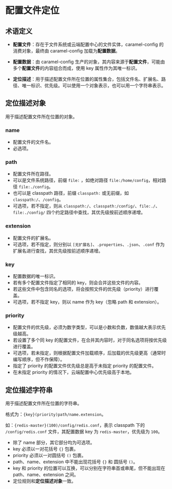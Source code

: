 # 配置文件定位

## 术语定义

* **配置文件**：存在于文件系统或云端配置中心的文件实体，caramel-config 的消费对象，最终由 caramel-config 加载为**配置数据**。

* **配置数据**：由 caramel-config 生产的对象，其内容来源于**配置文件**，可能由多个**配置文件**的内容组合而成，使用 key 属性作为其唯一标识。

* **定位描述**：用于描述配置文件所在位置的属性集合，包括文件名、扩展名、路径、唯一标识、优先级。可以使用一个对象表示，也可以用一个字符串表示。

## 定位描述对象

用于描述配置文件所在位置的对象。

### name

* 配置文件的文件名。
* 必选项。

### path

* 配置文件所在路径。
* 可以是文件系统路径，前缀 `file:` ，如绝对路径 `file:/home/config`，相对路径 `file:./config`。
* 也可以是 classpath 路径，前缀 `classpath:` 或无前缀，如 `classpath:/`、`/config`。
* 可选项，若不指定，则从 `classpath:/`、`classpath:/config/`、`file:./`、`file:./config/` 四个约定路径中查找，其优先级按前述顺序递增。

### extension

* 配置文件的扩展名。
* 可选项，若不指定，则分别以 `[无扩展名]`、`.properties`、`.json`、`.conf` 作为扩展名进行查找，其优先级按前述顺序递增。

### key

* 配置数据的唯一标识。
* 若有多个配置文件指定了相同的 key，则会合并这些文件的内容。
* 若这些文件中包含同名的选项，将会按照文件的优先级（priority）进行覆盖。
* 可选项，若不指定 key，则以 name 作为 key（忽略 path 和 extension）。

### priority

* 配置文件的优先级，必须为数字类型，可以是小数和负数，数值越大表示优先级越高。
* 若设置了多个同 key 的配置文件，在合并其内容时，对于同名选项将按优先级进行覆盖。
* 可选项，若未指定，则根据配置文件加载顺序，后加载的优先级更高（通常时编写顺序，但不作保障）。
* 指定了 priority 的配置文件优先级总是高于未指定 priority 的配置文件。
* 在未指定 priority 的情况下，云端配置中心优先级高于本地。

## 定位描述字符串

用于描述配置文件所在位置的字符串。

格式为：`{key}(priority)path/name.extension`。

如：`{redis-master}(100)/config/redis.conf`，表示 classpath 下的 `/config/redis.conf` 文件，其配置数据 key 为 `redis-master`，优先级为 `100`。

* 除了 name 部分，其它部分均为可选项。
* key 必须以一对花括号 `{}` 包裹。
* priority 必须以一对圆括号 `()` 包裹。
* path、name、extension 中不能出现花括号 `{}` 和 圆括号 `()`。
* key 和 priority 的位置可以互换，可以分别在字符串首或串尾，但不能出现在 path、name、extension 之间。
* 定位规则和**定位描述对象**一致。

